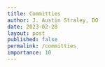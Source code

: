 ```yaml
---
title: Committies
author: J. Austin Straley, DO
date: 2023-02-28
layout: post
published: false
permalink: /committies
importance: 10
---
```


<!-- not built -->
